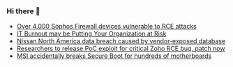 ### Hi there 👋

<!--START_SECTION:feed-->
* [Over 4,000 Sophos Firewall devices vulnerable to RCE attacks](https://www.bleepingcomputer.com/news/security/over-4-000-sophos-firewall-devices-vulnerable-to-rce-attacks/)
* [IT Burnout may be Putting Your Organization at Risk](https://www.bleepingcomputer.com/news/security/it-burnout-may-be-putting-your-organization-at-risk/)
* [Nissan North America data breach caused by vendor-exposed database](https://www.bleepingcomputer.com/news/security/nissan-north-america-data-breach-caused-by-vendor-exposed-database/)
* [Researchers to release PoC exploit for critical Zoho RCE bug, patch now](https://www.bleepingcomputer.com/news/security/researchers-to-release-poc-exploit-for-critical-zoho-rce-bug-patch-now/)
* [MSI accidentally breaks Secure Boot for hundreds of motherboards](https://www.bleepingcomputer.com/news/security/msi-accidentally-breaks-secure-boot-for-hundreds-of-motherboards/)
<!--END_SECTION:feed-->

<!--
**frankenk/frankenk** is a ✨ _special_ ✨ repository because its `README.md` (this file) appears on your GitHub profile.

Here are some ideas to get you started:

- 🔭 I’m currently working on ...
- 🌱 I’m currently learning ...
- 👯 I’m looking to collaborate on ...
- 🤔 I’m looking for help with ...
- 💬 Ask me about ...
- 📫 How to reach me: ...
- 😄 Pronouns: ...
- ⚡ Fun fact: ...
-->



